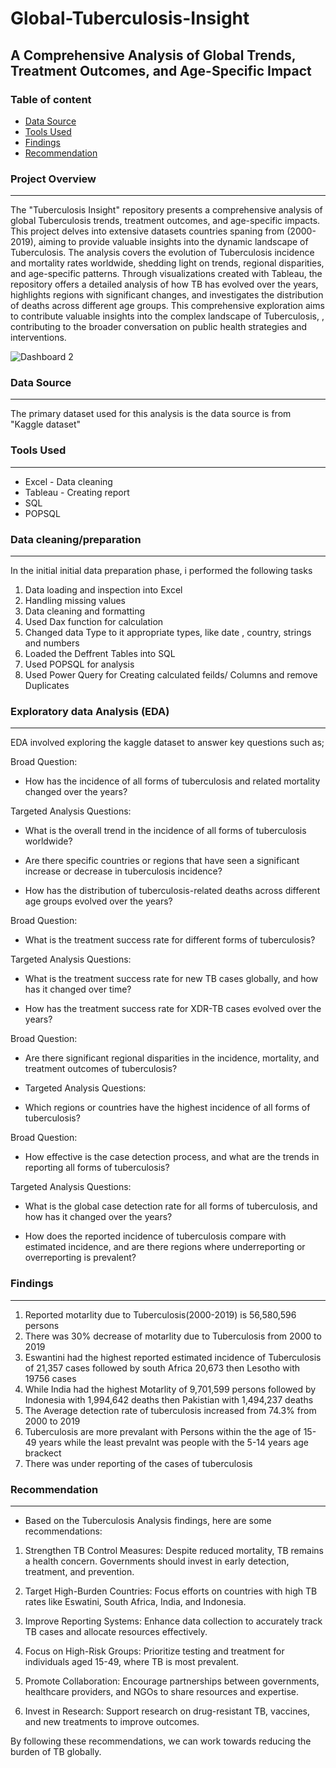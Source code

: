 # Global-Tuberculosis-Insight

## A Comprehensive Analysis of Global Trends, Treatment Outcomes, and Age-Specific Impact

### Table of content

- [Data Source](#data-source)
- [Tools Used](#tools-used)
- [Findings](#findings)
- [Recommendation](#recommendation)


### Project Overview 
---
The "Tuberculosis Insight" repository presents a comprehensive analysis of global Tuberculosis trends, treatment outcomes, and age-specific impacts. 
This project delves into extensive datasets  countries spaning from (2000-2019), 
aiming to provide valuable insights into the dynamic landscape of Tuberculosis. 
The analysis covers the evolution of Tuberculosis incidence and mortality rates worldwide, 
shedding light on trends, regional disparities, and age-specific patterns. 
Through visualizations created with Tableau, the repository offers a detailed analysis of how TB has evolved over the years, 
highlights regions with significant changes, and investigates the distribution of deaths across different age groups.
This comprehensive exploration aims to contribute valuable insights into the complex landscape of Tuberculosis, , 
contributing to the broader conversation on public health strategies and interventions.

![Dashboard 2](https://github.com/AluuPhilip/Global-Tuberculosis-Insight/assets/157082605/ced9a850-782b-4f2f-8ef5-aab981294cf3)


### Data Source 
---
The primary dataset used for this analysis is the data source is from "Kaggle dataset"
### Tools Used 
---

- Excel - Data cleaning
- Tableau - Creating report
- SQL
- POPSQL

### Data cleaning/preparation
---

In the initial initial data preparation phase, i performed the following tasks
1. Data loading and inspection into Excel
2. Handling missing values
4. Data cleaning and formatting
5. Used Dax function for calculation
6. Changed data Type to it appropriate types, like date , country, strings and numbers
7. Loaded the Deffrent Tables into SQL
8. Used POPSQL for analysis
9. Used Power Query for Creating calculated feilds/ Columns and remove Duplicates

### Exploratory data Analysis (EDA)
---

EDA involved exploring the kaggle dataset to answer key questions such as;

Broad Question:
  
- How has the incidence of all forms of tuberculosis and related mortality changed over the years?

Targeted Analysis Questions:

- What is the overall trend in the incidence of all forms of tuberculosis worldwide?

- Are there specific countries or regions that have seen a significant increase or decrease in tuberculosis incidence?

- How has the distribution of tuberculosis-related deaths across different age groups evolved over the years?

Broad Question:

- What is the treatment success rate for different forms of tuberculosis?

Targeted Analysis Questions:

- What is the treatment success rate for new TB cases globally, and how has it changed over time?

- How has the treatment success rate for XDR-TB cases evolved over the years?

Broad Question: 

- Are there significant regional disparities in the incidence, mortality, and treatment outcomes of tuberculosis?

- Targeted Analysis Questions:

- Which regions or countries have the highest incidence of all forms of tuberculosis?

Broad Question:

- How effective is the case detection process, and what are the trends in reporting all forms of tuberculosis?

Targeted Analysis Questions:

- What is the global case detection rate for all forms of tuberculosis, and how has it changed over the years?

- How does the reported incidence of tuberculosis compare with estimated incidence, and are there regions where underreporting or overreporting is prevalent?

### Findings 
---
1. Reported motarlity due to Tuberculosis(2000-2019) is 56,580,596 persons
2. There was 30% decrease of motarlity due to Tuberculosis from 2000 to 2019
3. Eswantini had the highest reported  estimated incidence of Tuberculosis of 21,357 cases followed by south Africa 20,673 then Lesotho with 19756 cases
4. While India had the highest Motarlity of 9,701,599 persons followed by Indonesia with 1,994,642 deaths then Pakistian with 1,494,237 deaths
5. The Average detection rate of tuberculosis increased from 74.3% from 2000 to 2019
6. Tuberculosis are more prevalant with Persons within the the age of 15- 49 years while the least prevalnt was people with the 5-14 years age brackect 
7. There was under reporting of the cases of tuberculosis 
   
### Recommendation 
---
- Based on the Tuberculosis Analysis findings, here are some recommendations:

1. Strengthen TB Control Measures: Despite reduced mortality, TB remains a health concern. Governments should invest in early detection, treatment, and prevention.

2. Target High-Burden Countries: Focus efforts on countries with high TB rates like Eswatini, South Africa, India, and Indonesia.

3. Improve Reporting Systems: Enhance data collection to accurately track TB cases and allocate resources effectively.

4. Focus on High-Risk Groups: Prioritize testing and treatment for individuals aged 15-49, where TB is most prevalent.

5. Promote Collaboration: Encourage partnerships between governments, healthcare providers, and NGOs to share resources and expertise.

6. Invest in Research: Support research on drug-resistant TB, vaccines, and new treatments to improve outcomes.

By following these recommendations, we can work towards reducing the burden of TB globally.
